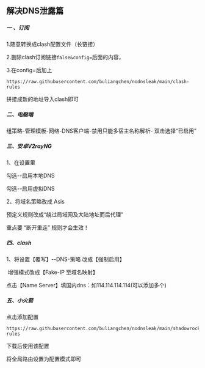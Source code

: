 ## 解决DNS泄露篇

##### 一 、订阅

1.随意转换成clash配置文件（长链接）

2.删除clash订阅链接`false&config=`后面的内容，

3.在config=后加上

```
https://raw.githubusercontent.com/buliangchen/nodnsleak/main/clash-rules
```

拼接成新的地址导入clash即可



##### 二、电脑端

组策略-管理模板-网络-DNS客户端-禁用只能多宿主名称解析- 双击选择“已启用” 



##### 三、安卓V2rayNG

1、在设置里

勾选--启用本地DNS 

勾选--启用虚拟DNS 

2、将域名策略改成 Asis

预定义规则改成“绕过局域网及大陆地址而后代理”

重点要 “断开重连” 规则才会生效！

##### 四、clash

1、将设置【覆写】--DNS-策略 改成【强制启用】

​					增强模式改成【Fake-IP 至域名映射】

点击【Name Server】填国内dns：如114.114.114.114(可以添加多个)





##### 五、小火箭

点击添加配置

```
https://raw.githubusercontent.com/buliangchen/nodnsleak/main/shadowrocket-rules
```

下载后使用该配置

将全局路由设置为配置模式即可
